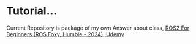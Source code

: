 # Tutorial...
Current Repository is package of my own Answer about class,
[ROS2 For Beginners (ROS Foxy, Humble - 2024), Udemy](https://www.udemy.com/course/ros2-for-beginners/?couponCode=24T3FS41524)